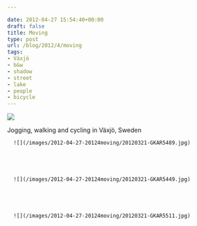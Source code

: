 ```yaml
---

date: 2012-04-27 15:54:40+00:00
draft: false
title: Moving
type: post
url: /blog/2012/4/moving
tags:
- Växjö
- b&w
- shadow
- street
- lake
- people
- bicycle
---
```


![](/images/2012-04-27-20124moving/20120321-GKAR5427.jpg)

  



Jogging, walking and cycling in Växjö, Sweden


  
      ![](/images/2012-04-27-20124moving/20120321-GKAR5489.jpg)

  


  
      ![](/images/2012-04-27-20124moving/20120321-GKAR5449.jpg)

  


  
      ![](/images/2012-04-27-20124moving/20120321-GKAR5511.jpg)

